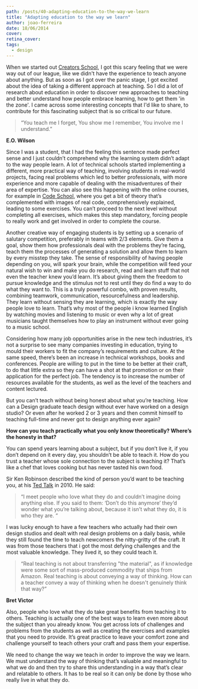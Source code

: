 ```yaml
---
path: /posts/40-adapting-education-to-the-way-we-learn
title: "Adapting education to the way we learn"
author: joao-ferreira
date: 18/06/2014
cover: 
retina_cover: 
tags:
  - design
---
```


When we started out [Creators School](https://cs.groupbuddies.com/), I got this scary feeling that we were way out of our league, like we didn't have the experience to teach anyone about anything. But as soon as I got over the panic stage, I got excited about the idea of taking a different approach at teaching. So I did a lot of research about education in order to discover new approaches to teaching and better understand how people embrace learning, how to get them 'in the zone'. I came across some interesting concepts that I'd like to share, to contribute for this fascinating subject that is so critical to our future.

> “You teach me I forget, You show me I remember, You involve me I understand.” 
	
**E.O. Wilson**

Since I was a student, that I had the feeling this sentence made perfect sense and I just couldn’t comprehend why the learning system didn’t adapt to the way people learn. A lot of technical schools started implementing a different, more practical way of teaching, involving students in real-world projects, facing real problems which led to better professionals, with more experience and more capable of dealing with the misadventures of their area of expertise. You can also see this happening with the online courses, for example in [Code School](https://www.codeschool.com), where you get a bit of theory that’s complemented with images of real code, comprehensively explained, leading to some exercises. You can’t proceed to the next level without completing all exercises, which makes this step mandatory, forcing people to really work and get involved in order to complete the course. 

Another creative way of engaging students is by setting up a scenario of salutary competition, preferably in teams with 2/3 elements. Give them a goal, show them how professionals deal with the problems they’re facing, teach them the processes of generating a solution and allow them to learn by every misstep they take. The sense of responsibility of having people depending on you, will spark your brain, while the competition will feed your natural wish to win and make you do research, read and learn stuff that not even the teacher knew you’d learn. It’s about giving them the freedom to pursue knowledge and the stimulus not to rest until they do find a way to do what they want to. This is a truly powerful combo, with proven results, combining teamwork,  communication, resourcefulness and leadership. They learn without sensing they are learning, which is exactly the way people love to learn. That’s why most of the people i know learned English by watching movies and listening to music or even why a lot of great musicians taught themselves how to play an instrument without ever going to a music school. 

Considering how many job opportunities arise in the new tech industries, it’s not a surprise to see many companies investing in education, trying to mould their workers to fit the company’s requirements and culture. At the same speed, there’s been an increase in technical workshops, books and conferences. People are willing to put in the time to be better at their craft, to do that little extra so they can have a shot at that promotion or on their application for the perfect job. The tendency is to increase the number of resources available for the students, as well as the level of the teachers and content lectured. 

But you can’t teach without being honest about what you’re teaching. How can a Design graduate teach design without ever have worked on a design studio?  Or even after he worked 2 or 3 years and then commit himself to teaching full-time and never got to design anything ever again? 

**How can you teach practically what you only know theoretically? Where’s the honesty in that?**

You can spend years learning about a subject, but if you don’t live it, if you don’t depend on it every day, you shouldn’t be able to teach it. How do you trust a teacher whose sole connection to the subject is teaching it?  That’s like a chef that loves cooking but has never tasted his own food. 

Sir Ken Robinson described the kind of person you’d want to be teaching you, at his [Ted Talk](https://www.ted.com/talks/ken_robinson_how_to_escape_education_s_death_valley) in 2010. He said: 

>“I meet people who love what they do and couldn’t imagine doing anything else. If you said to them: ‘Don’t do this anymore’ they’d wonder what you’re talking about, because it isn’t what they do, it is who they are. “

I was lucky enough to have a few teachers who actually had their own design studios and dealt with real design problems on a daily basis, while they still found the time to teach newcomers the nitty-gritty of the craft. It was from those teachers that i got the most defying challenges and the most valuable knowledge. They lived it, so they could teach it. 

> “Real teaching is not about transferring "the material", as if knowledge were some sort of mass-produced commodity that ships from Amazon. Real teaching is about conveying a way of thinking. How can a teacher convey a way of thinking when he doesn't genuinely think that way?”

**Bret Victor**

Also, people who love what they do take great benefits from teaching it to others. Teaching is actually one of the best ways to learn even more about the subject than you already know. You get across lots of challenges and problems from the students as well as creating the exercises and examples that you need to provide. It’s great practice to leave your comfort zone and challenge yourself to teach others your craft and pass them your expertise. 

We need to change the way we teach in order to improve the way we learn. We must understand the way of thinking that’s valuable and meaningful to what we do and then try to share this understanding in a way that’s clear and relatable to others. It has to be real so it can only be done by those who really live in what they do.
